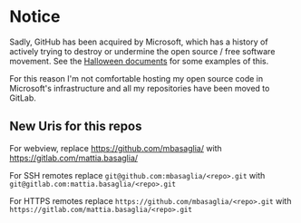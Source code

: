 Notice
======

Sadly, GitHub has been acquired by Microsoft, which has a history of
actively trying to destroy or undermine the open source / free software
movement.
See the [Halloween documents](http://catb.org/~esr/halloween/) for some
examples of this.

For this reason I'm not comfortable hosting my open source code in Microsoft's
infrastructure and all my repositories have been moved to GitLab.

New Uris for this repos
-----------------------

For webview, replace
https://github.com/mbasaglia/<repo> with
https://gitlab.com/mattia.basaglia/<repo>

For SSH remotes replace
`git@github.com:mbasaglia/<repo>.git` with
`git@gitlab.com:mattia.basaglia/<repo>.git`

For HTTPS remotes replace
`https://github.com/mbasaglia/<repo>.git` with
`https://gitlab.com/mattia.basaglia/<repo>.git`

